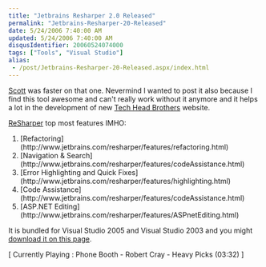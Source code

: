 ```yaml
---
title: "Jetbrains Resharper 2.0 Released"
permalink: "Jetbrains-Resharper-20-Released"
date: 5/24/2006 7:40:00 AM
updated: 5/24/2006 7:40:00 AM
disqusIdentifier: 20060524074000
tags: ["Tools", "Visual Studio"]
alias:
 - /post/Jetbrains-Resharper-20-Released.aspx/index.html
---
```

[Scott](/scottgu/archive/2006/05/22/Resharper-2.0-Released.aspx) was faster on that one. Nevermind I wanted to post it also because I find this tool awesome and can't really work without it anymore and it helps a lot in the development of new [Tech Head Brothers](http://www.techheadbrothers.com) website.

[ReSharper](http://www.jetbrains.com/resharper/) top most features IMHO:
<!-- more -->

<ol>
<li>[Refactoring](http://www.jetbrains.com/resharper/features/refactoring.html) 
<li>[Navigation & Search](http://www.jetbrains.com/resharper/features/codeAssistance.html) 
<li>[Error Highlighting and Quick Fixes](http://www.jetbrains.com/resharper/features/highlighting.html) 
<li>[Code Assistance](http://www.jetbrains.com/resharper/features/codeAssistance.html) 
<li>[ASP.NET Editing](http://www.jetbrains.com/resharper/features/ASPnetEditing.html)</li></li></li></li></li></ol>


It is bundled for Visual Studio 2005 and Visual Studio 2003 and you might [download it on this page](http://www.jetbrains.com/resharper/download/).

[ Currently Playing : Phone Booth - Robert Cray - Heavy Picks (03:32) ]
